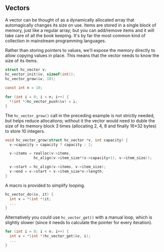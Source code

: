 ## Vectors
A vector can be thought of as a dynamically allocated array that automagically changes its size on use. Items are stored in a single block of memory, just like a regular array; but you can add/remove items and it will take care of all the book keeping. It's by far the most common kind of collection in mainstream programming languages.

Rather than storing pointers to values, we'll expose the memory directly to allow copying values in place. This means that the vector needs to know the size of its items.

```C
struct hc_vector v;
hc_vector_init(&v, sizeof(int));
hc_vector_grow(&v, 10);
  
const int n = 10;
    
for (int i = 0; i < n; i++) {
  *(int *)hc_vector_push(&v) = i;
}
```

The `hc_vector_grow()` call in the preceding example is not strictly needed, but helps reduce allocations; without it the vector would need to duble the size of its memory block 3 times (allocating 2, 4, 8 and finally 16*32 bytes) to store 10 integers.

```C
void hc_vector_grow(struct hc_vector *v, int capacity) {
  v->capacity = capacity ? capacity : 2;

  v->items = realloc(v->items,
		     hc_align(v->item_size*(v->capacity+1), v->item_size));

  v->start = hc_align(v->items, v->item_size);
  v->end = v->start + v->item_size*v->length;
}
```

A macro is provided to simplify looping.

```C
hc_vector_do(&v, it) {
  int v = *(int *)it;
  ...
}
```

Alternatively you could use `hc_vector_get()` with a manual loop, which is slightly slower (since it needs to calculate the pointer for every iteration).

```C
for (int i = 0; i < n; i++) {
  int v = *(int *)hc_vector_get(&v, i);
  ...
}  
```